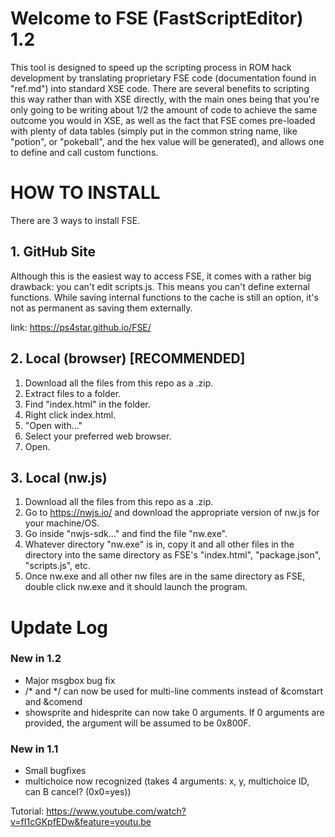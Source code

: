 # Welcome to FSE (FastScriptEditor) 1.2

This tool is designed to speed up the scripting process in ROM hack development by translating proprietary FSE code (documentation found in "ref.md") into standard XSE code.
There are several benefits to scripting this way rather than with XSE directly, with the main ones being that you're only going to be writing about 1/2 the amount of code to achieve the same outcome you would in XSE, as well as the fact that FSE comes pre-loaded with plenty of data tables (simply put in the common string name, like "potion", or "pokeball", and the hex value will be generated), and allows one to define and call custom functions.

# HOW TO INSTALL

There are 3 ways to install FSE.

## 1. GitHub Site

Although this is the easiest way to access FSE, it comes with a rather big drawback: you can't edit scripts.js. This means you can't define external functions. While saving internal functions to the cache is still an option, it's not as permanent as saving them externally.

link: https://ps4star.github.io/FSE/

## 2. Local (browser) \[RECOMMENDED\]

1. Download all the files from this repo as a .zip.
2. Extract files to a folder.
3. Find "index.html" in the folder.
4. Right click index.html.
5. "Open with..."
6. Select your preferred web browser.
7. Open.

## 3. Local (nw.js)

1. Download all the files from this repo as a .zip.
2. Go to https://nwjs.io/ and download the appropriate version of nw.js for your machine/OS.
3. Go inside "nwjs-sdk..." and find the file "nw.exe".
4. Whatever directory "nw.exe" is in, copy it and all other files in the directory into the same directory as FSE's "index.html", "package.json", "scripts.js", etc.
5. Once nw.exe and all other nw files are in the same directory as FSE, double click nw.exe and it should launch the program.

# Update Log

### New in 1.2
- Major msgbox bug fix
- /* and \*/ can now be used for multi-line comments instead of &comstart and &comend
- showsprite and hidesprite can now take 0 arguments. If 0 arguments are provided, the argument will be assumed to be 0x800F.

### New in 1.1
- Small bugfixes
- multichoice now recognized (takes 4 arguments: x, y, multichoice ID, can B cancel? (0x0=yes))

Tutorial: https://www.youtube.com/watch?v=fI1cGKpfEDw&feature=youtu.be
